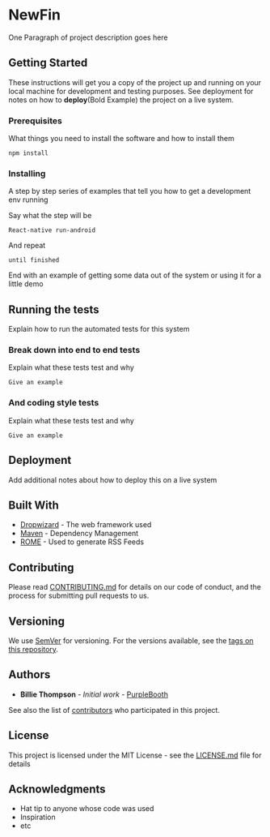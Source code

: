 # NewFin

One Paragraph of project description goes here

## [](https://github.com/yazilimperver/Utilities/blob/master/ReadMeTemplate.md#getting-started)Getting Started

These instructions will get you a copy of the project up and running on your local machine for development and testing purposes. See deployment for notes on how to  **deploy**(Bold Example) the project on a live system.

### [](https://github.com/yazilimperver/Utilities/blob/master/ReadMeTemplate.md#prerequisites)Prerequisites

What things you need to install the software and how to install them

```
npm install

```

### [](https://github.com/yazilimperver/Utilities/blob/master/ReadMeTemplate.md#installing)Installing

A step by step series of examples that tell you how to get a development env running

Say what the step will be

```
React-native run-android

```

And repeat

```
until finished

```

End with an example of getting some data out of the system or using it for a little demo

## [](https://github.com/yazilimperver/Utilities/blob/master/ReadMeTemplate.md#running-the-tests)Running the tests

Explain how to run the automated tests for this system

### [](https://github.com/yazilimperver/Utilities/blob/master/ReadMeTemplate.md#break-down-into-end-to-end-tests)Break down into end to end tests

Explain what these tests test and why

```
Give an example

```

### [](https://github.com/yazilimperver/Utilities/blob/master/ReadMeTemplate.md#and-coding-style-tests)And coding style tests

Explain what these tests test and why

```
Give an example

```

## [](https://github.com/yazilimperver/Utilities/blob/master/ReadMeTemplate.md#deployment)Deployment

Add additional notes about how to deploy this on a live system

## [](https://github.com/yazilimperver/Utilities/blob/master/ReadMeTemplate.md#built-with)Built With

-   [Dropwizard](http://www.dropwizard.io/1.0.2/docs/)  - The web framework used
-   [Maven](https://maven.apache.org/)  - Dependency Management
-   [ROME](https://rometools.github.io/rome/)  - Used to generate RSS Feeds

## [](https://github.com/yazilimperver/Utilities/blob/master/ReadMeTemplate.md#contributing)Contributing

Please read  [CONTRIBUTING.md](https://gist.github.com/PurpleBooth/b24679402957c63ec426)  for details on our code of conduct, and the process for submitting pull requests to us.

## [](https://github.com/yazilimperver/Utilities/blob/master/ReadMeTemplate.md#versioning)Versioning

We use  [SemVer](http://semver.org/)  for versioning. For the versions available, see the  [tags on this repository](https://github.com/your/project/tags).

## [](https://github.com/yazilimperver/Utilities/blob/master/ReadMeTemplate.md#authors)Authors

-   **Billie Thompson**  -  _Initial work_  -  [PurpleBooth](https://github.com/PurpleBooth)

See also the list of  [contributors](https://github.com/your/project/contributors)  who participated in this project.

## [](https://github.com/yazilimperver/Utilities/blob/master/ReadMeTemplate.md#license)License

This project is licensed under the MIT License - see the  [LICENSE.md](https://github.com/yazilimperver/Utilities/blob/master/LICENSE.md)  file for details

## [](https://github.com/yazilimperver/Utilities/blob/master/ReadMeTemplate.md#acknowledgments)Acknowledgments

-   Hat tip to anyone whose code was used
-   Inspiration
-   etc
